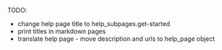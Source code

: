 TODO: 
* change help page title to help_subpages.get-started
* print titles in markdown pages
* translate help page - move description and urls to help_page object
